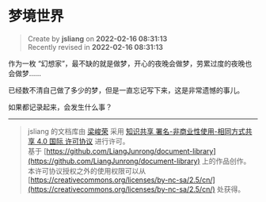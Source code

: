 梦境世界
===

> Create by **jsliang** on **2022-02-16 08:31:13**  
> Recently revised in **2022-02-16 08:31:13**

作为一枚 “幻想家”，最不缺的就是做梦，开心的夜晚会做梦，劳累过度的夜晚也会做梦……

已经数不清自己做了多少的梦，但是一直忘记写下来，这是非常遗憾的事儿。

如果都记录起来，会发生什么事？

---

> jsliang 的文档库由 [梁峻荣](https://github.com/LiangJunrong) 采用 [知识共享 署名-非商业性使用-相同方式共享 4.0 国际 许可协议](http://creativecommons.org/licenses/by-nc-sa/4.0/) 进行许可。<br/>基于 [https://github.com/LiangJunrong/document-library](https://github.com/LiangJunrong/document-library) 上的作品创作。<br/>本许可协议授权之外的使用权限可以从 [https://creativecommons.org/licenses/by-nc-sa/2.5/cn/](https://creativecommons.org/licenses/by-nc-sa/2.5/cn/) 处获得。
